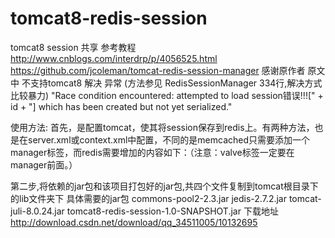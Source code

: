 # tomcat8-redis-session
tomcat8 session 共享
参考教程 http://www.cnblogs.com/interdrp/p/4056525.html
https://github.com/jcoleman/tomcat-redis-session-manager
感谢原作者
原文中 不支持tomcat8
解决 异常 (方法参见 RedisSessionManager 334行,解决方式比较暴力)
"Race condition encountered: attempted to load session错误!!![" + id + "] which has been created but not yet serialized."

使用方法:
首先，是配置tomcat，使其将session保存到redis上。有两种方法，也是在server.xml或context.xml中配置，不同的是memcached只需要添加一个manager标签，而redis需要增加的内容如下：（注意：valve标签一定要在manager前面。）

<Valve className="com.radiadesign.catalina.session.RedisSessionHandlerValve" />
<Manager className="com.radiadesign.catalina.session.RedisSessionManager"
         host="192.168.159.131"
         port="16300"
         database="0"
         maxInactiveInterval="60"/>

第二步,将依赖的jar包和该项目打包好的jar包,共四个文件复制到tomcat根目录下的lib文件夹下
具体需要的jar包
commons-pool2-2.3.jar
jedis-2.7.2.jar
tomcat-juli-8.0.24.jar
tomcat8-redis-session-1.0-SNAPSHOT.jar
下载地址 http://download.csdn.net/download/qq_34511005/10132695
